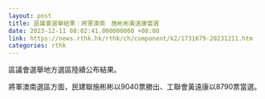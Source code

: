 ```yaml
---
layout: post
title: 區議會選舉結果｜將軍澳南　施彬彬黃遠康當選
date: 2023-12-11 08:02:41.000000000 +08:00
link: https://news.rthk.hk/rthk/ch/component/k2/1731679-20231211.htm
categories: rthk
---
```


區議會選舉地方選區陸續公布結果。

將軍澳南選區方面，民建聯施彬彬以9040票勝出、工聯會黃遠康以8790票當選。
